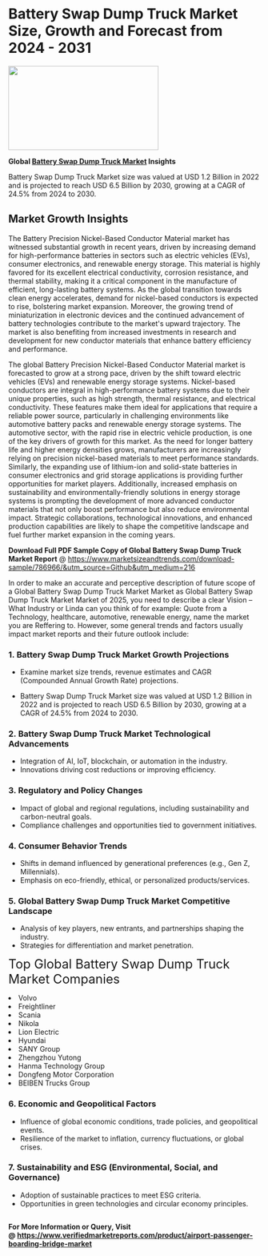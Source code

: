 <H1>Battery Swap Dump Truck Market Size, Growth and Forecast from 2024 - 2031</H1><img class="aligncenter size-medium wp-image-584254" src="https://thirdeyenews.in/wp-content/uploads/2024/09/Global-Market-Research-300x168.jpeg" alt="" width="300" height="168" /><p><strong>Global&nbsp;<a href="https://www.marketsizeandtrends.com/download-sample/786966/&amp;utm_source=Github&utm_medium=216">Battery Swap Dump Truck Market</a> Insights</strong></p><p>Battery Swap Dump Truck Market size was valued at USD 1.2 Billion in 2022 and is projected to reach USD 6.5 Billion by 2030, growing at a CAGR of 24.5% from 2024 to 2030.</p><p><h2>Market Growth Insights</h2> <p>The Battery Precision Nickel-Based Conductor Material market has witnessed substantial growth in recent years, driven by increasing demand for high-performance batteries in sectors such as electric vehicles (EVs), consumer electronics, and renewable energy storage. This material is highly favored for its excellent electrical conductivity, corrosion resistance, and thermal stability, making it a critical component in the manufacture of efficient, long-lasting battery systems. As the global transition towards clean energy accelerates, demand for nickel-based conductors is expected to rise, bolstering market expansion. Moreover, the growing trend of miniaturization in electronic devices and the continued advancement of battery technologies contribute to the market's upward trajectory. The market is also benefiting from increased investments in research and development for new conductor materials that enhance battery efficiency and performance. </p> <p>The global Battery Precision Nickel-Based Conductor Material market is forecasted to grow at a strong pace, driven by the shift toward electric vehicles (EVs) and renewable energy storage systems. Nickel-based conductors are integral in high-performance battery systems due to their unique properties, such as high strength, thermal resistance, and electrical conductivity. These features make them ideal for applications that require a reliable power source, particularly in challenging environments like automotive battery packs and renewable energy storage systems. The automotive sector, with the rapid rise in electric vehicle production, is one of the key drivers of growth for this market. As the need for longer battery life and higher energy densities grows, manufacturers are increasingly relying on precision nickel-based materials to meet performance standards. Similarly, the expanding use of lithium-ion and solid-state batteries in consumer electronics and grid storage applications is providing further opportunities for market players. Additionally, increased emphasis on sustainability and environmentally-friendly solutions in energy storage systems is prompting the development of more advanced conductor materials that not only boost performance but also reduce environmental impact. Strategic collaborations, technological innovations, and enhanced production capabilities are likely to shape the competitive landscape and fuel further market expansion in the coming years. </p><p><span class=""><strong>Download Full PDF Sample Copy of Global Battery Swap Dump Truck Market Report</strong> @ <a href="https://www.marketsizeandtrends.com/download-sample/786966/&amp;utm_source=Github&utm_medium=216" target="_blank">https://www.marketsizeandtrends.com/download-sample/786966/&amp;utm_source=Github&utm_medium=216</a></span></p><p>In order to make an accurate and perceptive description of future scope of a Global&nbsp;Battery Swap Dump Truck Market Market as Global&nbsp;Battery Swap Dump Truck Market Market of 2025, you need to describe a clear Vision &ndash; What Industry or Linda can you think of for example: Quote from a Technology, healthcare, automotive, renewable energy, name the market you are Reffering to. However, some general trends and factors usually impact market reports and their future outlook include:</p><h3>1.&nbsp;<strong>Battery Swap Dump Truck Market Growth Projections</strong></h3><ul><li>Examine market size trends, revenue estimates and CAGR (Compounded Annual Growth Rate) projections.</li><li><p>Battery Swap Dump Truck Market size was valued at USD 1.2 Billion in 2022 and is projected to reach USD 6.5 Billion by 2030, growing at a CAGR of 24.5% from 2024 to 2030.</p></li></ul><h3>2.&nbsp;<strong>Battery Swap Dump Truck Market Technological Advancements</strong></h3><ul><li>Integration of AI, IoT, blockchain, or automation in the industry.</li><li>Innovations driving cost reductions or improving efficiency.</li></ul><h3>3.&nbsp;<strong>Regulatory and Policy Changes</strong></h3><ul><li>Impact of global and regional regulations, including sustainability and carbon-neutral goals.</li><li>Compliance challenges and opportunities tied to government initiatives.</li></ul><h3>4.&nbsp;<strong>Consumer Behavior Trends</strong></h3><ul><li>Shifts in demand influenced by generational preferences (e.g., Gen Z, Millennials).</li><li>Emphasis on eco-friendly, ethical, or personalized products/services.</li></ul><h3>5.&nbsp;<strong>Global Battery Swap Dump Truck Market Competitive Landscape</strong></h3><ul><li>Analysis of key players, new entrants, and partnerships shaping the industry.</li><li>Strategies for differentiation and market penetration.</li></ul><p data-pm-slice="1 1 []"><span style="color: inherit; font-family: inherit; font-size: 25px;">Top Global Battery Swap Dump Truck Market Companies</span></p><div class="" data-test-id=""><p><li>Volvo</li><li> Freightliner</li><li> Scania</li><li> Nikola</li><li> Lion Electric</li><li> Hyundai</li><li> SANY Group</li><li> Zhengzhou Yutong</li><li> Hanma Technology Group</li><li> Dongfeng Motor Corporation</li><li> BEIBEN Trucks Group</li></p></div><h3>6.&nbsp;<strong>Economic and Geopolitical Factors</strong></h3><ul><li>Influence of global economic conditions, trade policies, and geopolitical events.</li><li>Resilience of the market to inflation, currency fluctuations, or global crises.</li></ul><h3>7.&nbsp;<strong>Sustainability and ESG (Environmental, Social, and Governance)</strong></h3><ul><li>Adoption of sustainable practices to meet ESG criteria.</li><li>Opportunities in green technologies and circular economy principles.</li></ul><h2><strong style="font-size: 14px;">For More Information or Query, Visit @&nbsp;</strong><a style="background-color: #ffffff; font-size: 14px;" href="https://www.marketsizeandtrends.com/report/battery-swap-dump-truck-market/" target="_blank">https://www.verifiedmarketreports.com/product/airport-passenger-boarding-bridge-market</a></h2>
